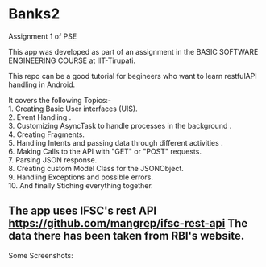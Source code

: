 # Banks2
Assignment 1 of PSE

This app was developed as part of an assignment in the BASIC SOFTWARE ENGINEERING COURSE at IIT-Tirupati.

This repo can be a good tutorial for begineers who want to learn restfulAPI handling in Android.


It covers the following Topics:-<br>
    1. Creating Basic User interfaces (UIS). <br>
    2. Event Handling .<br>
    3. Customizing AsyncTask to handle processes in the background .<br>
    4. Creating Fragments.<br>
    5. Handling Intents and passing data through different activities .<br>
    6. Making Calls to the API with "GET" or "POST" requests.<br>
    7. Parsing JSON response. <br>
    8. Creating custom Model Class for the JSONObject. <br>
    9. Handling Exceptions and possible errors. <br>
   10. And finally Stiching everything together. <br>
    

The app uses IFSC's rest API https://github.com/mangrep/ifsc-rest-api 
The data there has been taken from RBI's website.
-----------------------------------------------------------------------------------------------------------------------------------------

Some Screenshots:




